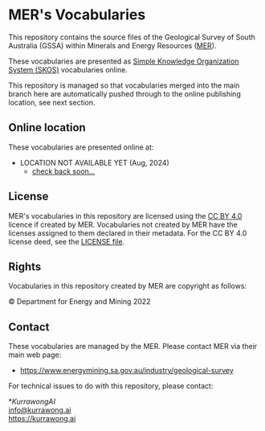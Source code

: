 # MER's Vocabularies

This repository contains the source files of the Geological Survey of South Australia (GSSA) within Minerals and Energy Resources ([MER](https://www.energymining.sa.gov.au/industry/geological-survey)). 

These vocabularies are presented as [Simple Knowledge Organization System (SKOS)](https://www.w3.org/TR/skos-reference/) vocabularies online. 

This repository is managed so that vocabularies merged into the main branch here are automatically pushed through to the online publishing location, see next section.

## Online location

These vocabularies are presented online at:

* LOCATION NOT AVAILABLE YET (Aug, 2024)
    * [check back soon...](https://vocabularies.sarig.sa.gov.au)

## License  
MER's vocabularies in this repository are licensed using the [CC BY 4.0](https://creativecommons.org/licenses/by/4.0/) licence if created by MER. Vocabularies not created by MER have the licenses assigned to them declared in their metadata. For the CC BY 4.0 license deed, see the [LICENSE file](LICENSE).

## Rights

Vocabularies in this repository created by MER are copyright as follows:

&copy; Department for Energy and Mining 2022

## Contact

These vocabularies are managed by the MER. Please contact MER via their main web page:

* <https://www.energymining.sa.gov.au/industry/geological-survey>

For technical issues to do with this repository, please contact:

**KurrawongAI*  
<info@kurrawong.ai>  
<https://kurrawong.ai>

